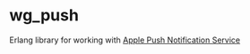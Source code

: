# wg_push

Erlang library for working with
[Apple Push Notification Service](https://developer.apple.com/library/mac/documentation/NetworkingInternet/Conceptual/RemoteNotificationsPG/Chapters/ApplePushService.html)
